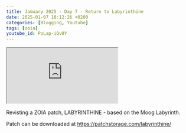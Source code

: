 ```yaml
---
title: Jamuary 2025 - Day 7 - Return to Labyrinthine
date: 2025-01-07 18:12:26 +0200
categories: [Blogging, Youtube]
tags: [zoia]
youtube_id: PoLap-iQv0Y
---
```



<div class="embed-responsive embed-responsive-16by9" >
    <iframe class="embed-responsive-item"  src="https://www.youtube.com/embed/{{ page.youtube_id }}"></iframe>
</div>

Revisting a ZOIA patch, LABYRINTHINE - based on the Moog Labyrinth.  

Patch can be downloaded at https://patchstorage.com/labyrinthine/